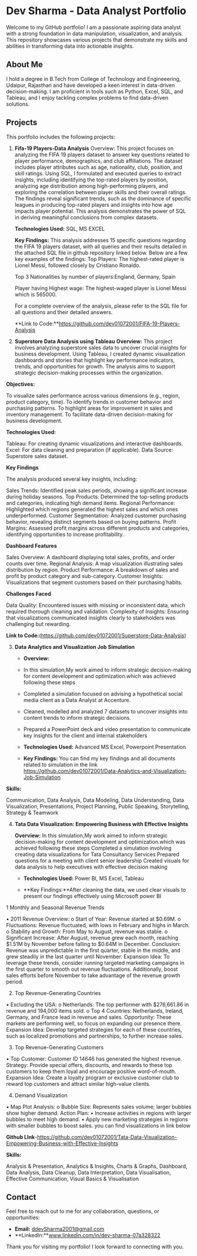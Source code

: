 # Dev Sharma - Data Analyst Portfolio

Welcome to my GitHub portfolio! I am a passionate aspiring data analyst with a strong foundation in data manipulation, visualization, and analysis. This repository showcases various projects that demonstrate my skills and abilities in transforming data into actionable insights.

## About Me

I hold a degree in B.Tech from College of Technology and Engineeering, Udaipur, Rajasthan and have developed a keen interest in data-driven decision-making. I am proficient in tools such as Python, Excel, SQL, and Tableau, and I enjoy tackling complex problems to find data-driven solutions.

## Projects

This portfolio includes the following projects:

1. **Fifa-19 Players-Data Analysis**
   Overview: This project focuses on analyzing the FIFA 19 players dataset to answer key questions related to player performance, demographics, and club affiliations. The dataset 
                   includes player attributes such as age, nationality, club, position, and skill ratings. Using SQL, I formulated and executed queries to extract insights, including 
                   identifying the top-rated players by position, analyzing age distribution among high-performing players, and exploring the correlation between player skills and their 
                   overall ratings. The findings reveal significant trends, such as the dominance of specific leagues in producing top-rated players and insights into how age impacts 
                   player potential. This analysis demonstrates the power of SQL in deriving meaningful conclusions from complex datasets.
   
   **Technologies Used:** SQL, MS EXCEL
  
   **Key Findings:** This analysis addresses 15 specific questions regarding the FIFA 19 players dataset, with all queries and their results detailed in the attached SQL file in github 
                repository linked below. Below are a few key examples of the findings:
   Top Players: The highest-rated player is Lionel Messi, followed closely by Cristiano Ronaldo.
   
   Top 3 Nationalities by number of players:England, Germany, Spain
   
   Player having Highest wage:  The highest-waged player is Lionel Messi which is 565000.
   
   For a complete overview of the analysis, please refer to the SQL file for all questions and their detailed answers.

   **Link to Code:**https://github.com/dev01072001/FIFA-19-Players-Analysis

2. **Superstore Data Analysis using Tableau**
   **Overview:** This project involves analyzing superstore sales data to uncover crucial insights for business development. Using Tableau, I created dynamic visualization dashboards 
                   and stories that highlight key performance indicators, trends, and opportunities for growth. The analysis aims to support strategic decision-making processes within 
                   the organization.
     
  **Objectives:**
  
   To visualize sales performance across various dimensions (e.g., region, product category, time).
   To identify trends in customer behavior and purchasing patterns.
   To highlight areas for improvement in sales and inventory management.
   To facilitate data-driven decision-making for business development.

**Technologies Used:**

   Tableau: For creating dynamic visualizations and interactive dashboards.
   Excel: For data cleaning and preparation (if applicable).
   Data Source: Superstore sales dataset.

**Key Findings**

The analysis produced several key insights, including:

Sales Trends: Identified peak sales periods, showing a significant increase during holiday seasons.
Top Products: Determined the top-selling products and categories, indicating high demand items.
Regional Performance: Highlighted which regions generated the highest sales and which ones underperformed.
Customer Segmentation: Analyzed customer purchasing behavior, revealing distinct segments based on buying patterns.
Profit Margins: Assessed profit margins across different products and categories, identifying opportunities to increase profitability.

**Dashboard Features**

Sales Overview: A dashboard displaying total sales, profits, and order counts over time.
Regional Analysis: A map visualization illustrating sales distribution by region.
Product Performance: A breakdown of sales and profit by product category and sub-category.
Customer Insights: Visualizations that segment customers based on their purchasing habits.

**Challenges Faced**

Data Quality: Encountered issues with missing or inconsistent data, which required thorough cleaning and validation.
Complexity of Insights: Ensuring that visualizations communicated insights clearly to stakeholders was challenging but rewarding.

 **Link to Code:**(https://github.com/dev01072001/Superstore-Data-Analysis)

3. **Data Analytics and Visualization Job Simulation**
   - **Overview:**
   - In this simulation,My work aimed to inform strategic decision-making for content development and optimization.which was achieved following these steps
   -  Completed a simulation focused on advising a hypothetical social media client as a Data Analyst at Accenture.
   - Cleaned, modelled and analyzed 7 datasets to uncover insights into content trends to inform strategic decisions.
   - Prepared a PowerPoint deck and video presentation to communicate key insights for the client and internal stakeholders
     
   - **Technologies Used:** Advanced MS Excel, Powerpoint Presentation
     
   - **Key Findings:** You can find my key findings and all documents related to simulation in the link https://github.com/dev01072001/Data-Analytics-and-Visualization-Job-Simulation
 

**Skills:**

Communication,
Data Analysis,
Data Modeling,
Data Understanding,
Data Visualization,
Presentations,
Project Planning,
Public Speaking,
Storytelling,
Strategy &
Teamwork

4. **Tata Data Visualization: Empowering Business with Effective Insights**
   
   **Overview:**
   In this simulation,My work aimed to inform strategic decision-making for content development and optimization.which was achieved following these steps
   Completed a simulation involving creating data visualizations for Tata Consultancy Services
   Prepared questions for a meeting with client senior leadership
   Created visuals for data analysis to help executives with effective decision making
 
   - **Technologies Used:** Power BI, MS Excel, Tableau
     
   - **Key Findings:**After cleaning the data, we used clear visuals to present our findings effectively using Microsoft power BI
     
1 Monthly and Seasonal Revenue Trends

•	2011 Revenue Overview:
o	Start of Year: Revenue started at $0.69M.
o	Fluctuations: Revenue fluctuated, with lows in February and highs in March.
o	Stability and Growth: From May to August, revenue was stable.
o	Significant Increase: After August, revenue grew each month, reaching $1.51M by November before falling to $0.64M in December.
Conclusion: Revenue was unpredictable in the first quarter, stable in the middle, and grew steadily in the last quarter until November.
Expansion Idea: To leverage these trends, consider running targeted marketing campaigns in the first quarter to smooth out revenue fluctuations. Additionally, boost sales efforts before November to take advantage of the revenue growth period.

2. Top Revenue-Generating Countries
   
•	Excluding the USA:
o	Netherlands: The top performer with $276,661.86 in revenue and 194,000 items sold.
o	Top 4 Countries: Netherlands, Ireland, Germany, and France lead in revenue and sales.
Opportunity: These markets are performing well, so focus on expanding our presence there.
Expansion Idea: Develop targeted strategies for each of these countries, such as localized promotions and partnerships, to further increase sales.

3. Top Revenue-Generating Customers
   
•	Top Customer: Customer ID 14646 has generated the highest revenue.
Strategy: Provide special offers, discounts, and rewards to these top customers to keep them loyal and encourage positive word-of-mouth.
Expansion Idea: Create a loyalty program or exclusive customer club to reward top customers and attract similar high-value clients.

4.  Demand Visualization
   
•	Map Plot Analysis:
o	Bubble Size: Represents sales volume; larger bubbles show higher demand.
Action Plan:
•	Increase activities in regions with larger bubbles to meet high demand.
•	Apply new marketing strategies in regions with smaller bubbles to boost sales.
you can find visualizations in link below

**Github LInk**-https://github.com/dev01072001/Tata-Data-Visualization-Empowering-Business-with-Effective-Insights

**Skills:**

Analysis & Presentation,
Analytics & Insights,
Charts & Graphs,
Dashboard,
Data Analysis,
Data Cleanup,
Data Interpretation,
Data Visualisation,
Effective Communication,
Visual Basics &
Visualisation


## Contact

Feel free to reach out to me for any collaboration, questions, or opportunities:

- **Email:** ddevSharma2001@gmail.com
- **LinkedIn:**www.linkedin.com/in/dev-sharma-07a328322

Thank you for visiting my portfolio! I look forward to connecting with you.
